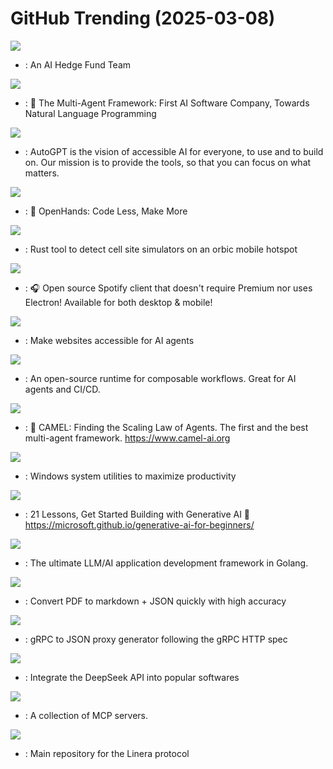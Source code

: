 # GitHub Trending (2025-03-08)

![](https://img.shields.io/badge/Python-New%201-green?style=flat-square&logo=appveyor)
- [](https://github.comundefined): An AI Hedge Fund Team

![](https://img.shields.io/badge/Python-New%20598-green?style=flat-square&logo=appveyor)
- [](https://github.comundefined): 🌟 The Multi-Agent Framework: First AI Software Company, Towards Natural Language Programming

![](https://img.shields.io/badge/Python-New%2099-green?style=flat-square&logo=appveyor)
- [](https://github.comundefined): AutoGPT is the vision of accessible AI for everyone, to use and to build on. Our mission is to provide the tools, so that you can focus on what matters.

![](https://img.shields.io/badge/Python-New%20180-green?style=flat-square&logo=appveyor)
- [](https://github.comundefined): 🙌 OpenHands: Code Less, Make More

![](https://img.shields.io/badge/Rust-New%20217-green?style=flat-square&logo=appveyor)
- [](https://github.comundefined): Rust tool to detect cell site simulators on an orbic mobile hotspot

![](https://img.shields.io/badge/Dart-New%20403-green?style=flat-square&logo=appveyor)
- [](https://github.comundefined): 🎧 Open source Spotify client that doesn't require Premium nor uses Electron! Available for both desktop & mobile!

![](https://img.shields.io/badge/Python-New%20422-green?style=flat-square&logo=appveyor)
- [](https://github.comundefined): Make websites accessible for AI agents

![](https://img.shields.io/badge/Go-New%2048-green?style=flat-square&logo=appveyor)
- [](https://github.comundefined): An open-source runtime for composable workflows. Great for AI agents and CI/CD.

![](https://img.shields.io/badge/Python-New%20350-green?style=flat-square&logo=appveyor)
- [](https://github.comundefined): 🐫 CAMEL: Finding the Scaling Law of Agents. The first and the best multi-agent framework. https://www.camel-ai.org

![](https://img.shields.io/badge/C%23-New%20184-green?style=flat-square&logo=appveyor)
- [](https://github.comundefined): Windows system utilities to maximize productivity

![](https://img.shields.io/badge/Jupyter%20Notebook-New%20577-green?style=flat-square&logo=appveyor)
- [](https://github.comundefined): 21 Lessons, Get Started Building with Generative AI 🔗 https://microsoft.github.io/generative-ai-for-beginners/

![](https://img.shields.io/badge/Go-New%2089-green?style=flat-square&logo=appveyor)
- [](https://github.comundefined): The ultimate LLM/AI application development framework in Golang.

![](https://img.shields.io/badge/Python-New%20205-green?style=flat-square&logo=appveyor)
- [](https://github.comundefined): Convert PDF to markdown + JSON quickly with high accuracy

![](https://img.shields.io/badge/Go-New%2067-green?style=flat-square&logo=appveyor)
- [](https://github.comundefined): gRPC to JSON proxy generator following the gRPC HTTP spec

![](https://img.shields.io/badge/none-New%20477-green?style=flat-square&logo=appveyor)
- [](https://github.comundefined): Integrate the DeepSeek API into popular softwares

![](https://img.shields.io/badge/none-New%20274-green?style=flat-square&logo=appveyor)
- [](https://github.comundefined): A collection of MCP servers.

![](https://img.shields.io/badge/Rust-New%20167-green?style=flat-square&logo=appveyor)
- [](https://github.comundefined): Main repository for the Linera protocol

